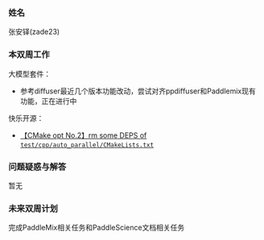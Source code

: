 ### 姓名
张安铎(zade23)

### 本双周工作

大模型套件：

- 参考diffuser最近几个版本功能改动，尝试对齐ppdiffuser和Paddlemix现有功能，正在进行中

快乐开源：

- [【CMake opt No.2】rm some DEPS of `test/cpp/auto_parallel/CMakeLists.txt`]( https://github.com/PaddlePaddle/Paddle/pull/60274)

### 问题疑惑与解答


暂无

### 未来双周计划

完成PaddleMix相关任务和PaddleScience文档相关任务
